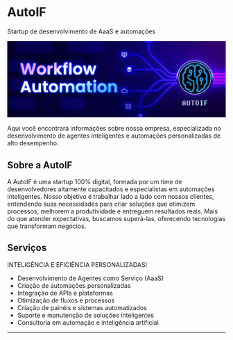 # AutoIF

Startup de desenvolvimento de AaaS e automações

![AutoIF](https://github.com/autoiflab/.github/blob/main/images/img.png)

Aqui você encontrará informações sobre nossa empresa, especializada no desenvolvimento de agentes inteligentes e automações personalizadas de alto desempenho.

## Sobre a AutoIF
A AutoIF é uma startup 100% digital, formada por um time de desenvolvedores altamente capacitados e especialistas em automações inteligentes. Nosso objetivo é trabalhar lado a lado com nossos clientes, entendendo suas necessidades para criar soluções que otimizem processos, melhorem a produtividade e entreguem resultados reais. Mais do que atender expectativas, buscamos superá-las, oferecendo tecnologias que transformam negócios.

## Serviços
INTELIGÊNCIA E EFICIÊNCIA PERSONALIZADAS!

* Desenvolvimento de Agentes como Serviço (AaaS)
* Criação de automações personalizadas
* Integração de APIs e plataformas
* Otimização de fluxos e processos
* Criação de painéis e sistemas automatizados
* Suporte e manutenção de soluções inteligentes
* Consultoria em automação e inteligência artificial

----
